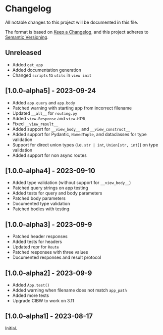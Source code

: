 # Changelog

All notable changes to this project will be documented in this file.

The format is based on [Keep a Changelog](https://keepachangelog.com/en/1.0.0/),
and this project adheres to [Semantic Versioning](https://semver.org/spec/v2.0.0.html).

## Unreleased

- Added `get_app`
- Added documentation generation
- Changed `scripts` to `utils` in `view init`

## [1.0.0-alpha5] - 2023-09-24

- Added `app.query` and `app.body`
- Patched warning with starting app from incorrect filename
- Updated `__all__` for `routing.py`
- Added `view.Response` and `view.HTML`
- Fixed `__view_result__`
- Added support for `__view_body__` and `__view_construct__`
- Added support for Pydantic, `NamedTuple`, and dataclasses for type validation
- Support for direct union types (i.e. `str | int`, `Union[str, int]`) on type validation
- Added support for non async routes

## [1.0.0-alpha4] - 2023-09-10
- Added type validation (without support for `__view_body__`)
- Patched query strings on app testing
- Added tests for query and body parameters
- Patched body parameters
- Documented type validation
- Patched bodies with testing

## [1.0.0-alpha3] - 2023-09-9
- Patched header responses
- Added tests for headers
- Updated repr for `Route`
- Patched responses with three values
- Documented responses and result protocol

## [1.0.0-alpha2] - 2023-09-9

- Added `App.test()`
- Added warning when filename does not match `app_path`
- Added more tests
- Upgrade CIBW to work on 3.11

## [1.0.0-alpha1] - 2023-08-17

Initial.
